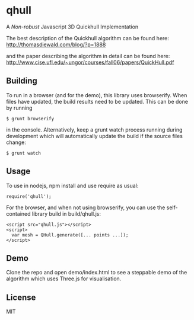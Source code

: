 # qhull

A *Non-robust* Javascript 3D Quickhull Implementation

The best description of the Quickhull algorithm can be found here:
http://thomasdiewald.com/blog/?p=1888

and the paper describing the algorithm in detail can be found here:
http://www.cise.ufl.edu/~ungor/courses/fall06/papers/QuickHull.pdf

## Building

To run in a browser (and for the demo), this library uses browserify. When files have updated, the build results need to be updated. This can be done by running

    $ grunt browserify

in the console. Alternatively, keep a grunt watch process running during development which will automatically update the build if the source files change:

    $ grunt watch

## Usage

To use in nodejs, npm install and use require as usual:

    require('qhull');

For the browser, and when not using browserify, you can use the self-contained library build in build/qhull.js:

    <script src="qhull.js"></script>
    <script>
      var mesh = QHull.generate([... points ...]);
    </script>

## Demo

Clone the repo and open demo/index.html to see a steppable demo of the algorithm which uses Three.js for visualisation.

## License

MIT
